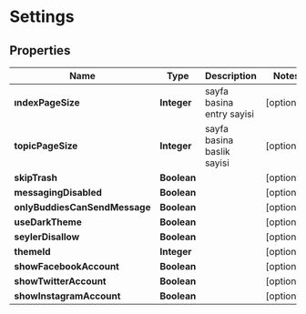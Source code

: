 
# Settings

## Properties
Name | Type | Description | Notes
------------ | ------------- | ------------- | -------------
**ındexPageSize** | **Integer** | sayfa basina entry sayisi |  [optional]
**topicPageSize** | **Integer** | sayfa basina baslik sayisi |  [optional]
**skipTrash** | **Boolean** |  |  [optional]
**messagingDisabled** | **Boolean** |  |  [optional]
**onlyBuddiesCanSendMessage** | **Boolean** |  |  [optional]
**useDarkTheme** | **Boolean** |  |  [optional]
**seylerDisallow** | **Boolean** |  |  [optional]
**themeId** | **Integer** |  |  [optional]
**showFacebookAccount** | **Boolean** |  |  [optional]
**showTwitterAccount** | **Boolean** |  |  [optional]
**showInstagramAccount** | **Boolean** |  |  [optional]



